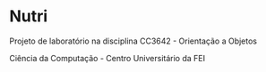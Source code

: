 # Nutri

Projeto de laboratório na disciplina CC3642 - Orientação a Objetos

Ciência da Computação - Centro Universitário da FEI
